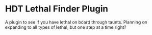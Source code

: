 # HDT Lethal Finder Plugin

A plugin to see if you have lethal on board through taunts. Planning on expanding to all types of lethal, but one step at a time right?